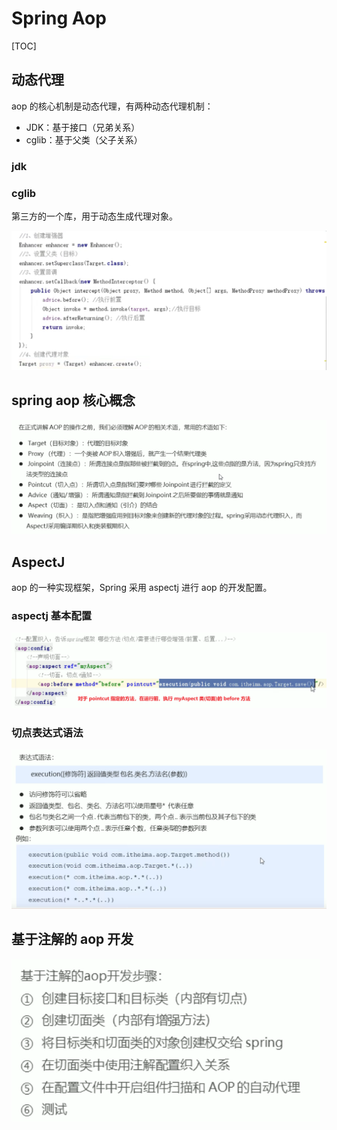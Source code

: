 # Spring Aop

[TOC]

## 动态代理

aop 的核心机制是动态代理，有两种动态代理机制：

* JDK：基于接口（兄弟关系）
* cglib：基于父类（父子关系）

### jdk



### cglib

第三方的一个库，用于动态生成代理对象。

<img src="assets/image-20210902104906584.png" alt="image-20210902104906584" style="zoom:80%;" />



## spring aop 核心概念

![image-20210902090011382](assets/image-20210902090011382.png)

## AspectJ

aop 的一种实现框架，Spring 采用 aspectj 进行 aop 的开发配置。

### aspectj 基本配置

![image-20210902095453793](assets/image-20210902095453793.png)

### 切点表达式语法

![image-20210902095634442](assets/image-20210902095634442.png)

## 基于注解的 aop 开发

<img align="left" src="assets/image-20210902100956134.png" alt="image-20210902100956134" style="zoom:80%;" />